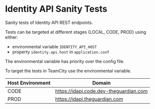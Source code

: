 # Identity API Sanity Tests

Sanity tests of Identity API REST endpoints. 

Tests can be targeted at different stages (LOCAL, CODE, PROD) using either:

* environmental variable `IDENTITY_API_HOST`
* property `identity.api.host` in `application.conf`

The environmental variable has priority over the config file.

To target the tests in TeamCity use the environmental variable. 

Host Environment | Domain
---------------- | --------------------------------------
CODE             | https://idapi.code.dev-theguardian.com
PROD             | https://idapi.theguardian.com
